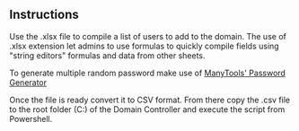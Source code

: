## Instructions

Use the .xlsx file to compile a list of users to add to the domain.
The use of .xlsx extension let admins to use formulas to quickly compile fields using "string editors" formulas and data from other sheets.

To generate multiple random password make use of [ManyTools' Password Generator](https://manytools.org/network/password-generator/)

Once the file is ready convert it to CSV format.
From there copy the .csv file to the root folder (C:\) of the Domain Controller and execute the script from Powershell.
